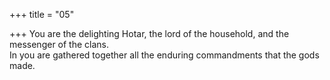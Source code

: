 +++
title = "05"

+++
You are the delighting Hotar, the lord of the household, and the  messenger of the clans.  
In you are gathered together all the enduring commandments that the  gods made.  